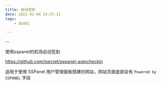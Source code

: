 ```yaml
---
title: 自动签到
date: 2021-02-04 14:37:11
tags:
	- 自动化

---
```


--

使用sspanel的机场自动签到

https://github.com/isecret/sspanel-autocheckin

适用于使用 SSPanel 用户管理面板搭建的网站，网站页面底部会有 `Powered by SSPANEL` 字段

